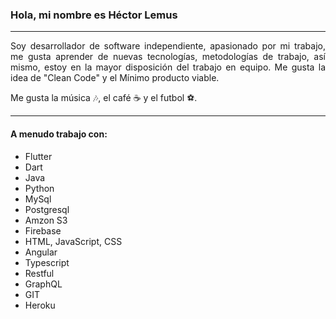 ### Hola, mi nombre es Héctor Lemus

---

<p style='text-align: justify;'>
Soy desarrollador de software independiente, apasionado por mi trabajo, me gusta aprender de nuevas tecnologías, metodologías de trabajo, así mismo, estoy en la mayor disposición del trabajo en equipo. 
Me gusta la idea de "Clean Code" y el Mínimo producto viable.
</p>

Me gusta la música :notes:, el café :coffee: y el futbol :soccer:.

---

#### A menudo trabajo con:

* Flutter
* Dart 
* Java 
* Python
* MySql
* Postgresql
* Amzon S3
* Firebase
* HTML, JavaScript, CSS 
* Angular
* Typescript
* Restful 
* GraphQL
* GIT
* Heroku

<!--
**hectorlemus/hectorlemus** is a ✨ _special_ ✨ repository because its `README.md` (this file) appears on your GitHub profile.

Here are some ideas to get you started:

- 🔭 I’m currently working on ...
- 🌱 I’m currently learning ...
- 👯 I’m looking to collaborate on ...
- 🤔 I’m looking for help with ...
- 💬 Ask me about ...
- 📫 How to reach me: ...
- 😄 Pronouns: ...
- ⚡ Fun fact: ...
-->
